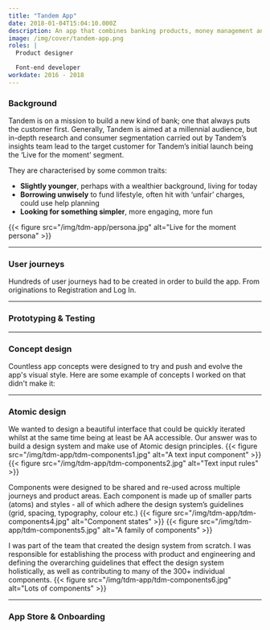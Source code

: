 ```yaml
---
title: "Tandem App"
date: 2018-01-04T15:04:10.000Z
description: An app that combines banking products, money management and helpful money saving features.
image: /img/cover/tandem-app.png
roles: |
  Product designer

  Font-end developer
workdate: 2016 - 2018
---
```

### Background

Tandem is on a mission to build a new kind of bank; one that always puts the customer first. Generally, Tandem is aimed at a millennial audience, but in-depth research and consumer segmentation carried out by Tandem’s insights team lead to the target customer for Tandem’s initial launch being the ‘Live for the moment’ segment.

They are characterised by some common traits:

* __Slightly younger__, perhaps with a wealthier background, living for today
* __Borrowing unwisely__ to fund lifestyle, often hit with ‘unfair’ charges, could use help planning
* __Looking for something simpler__, more engaging, more fun

{{< figure src="/img/tdm-app/persona.jpg" alt="Live for the moment persona" >}}

---
### User journeys

Hundreds of user journeys had to be created in order to build the app. From originations to Registration and Log In.

---
### Prototyping & Testing

---
### Concept design

Countless app concepts were designed to try and push and evolve the app's visual style. Here are some example of concepts I worked on that didn't make it:

---

### Atomic design

We wanted to design a beautiful interface that could be quickly iterated whilst at the same time being at least be AA accessible. Our answer was to build a design system and make use of Atomic design principles.
{{< figure src="/img/tdm-app/tdm-components1.jpg" alt="A text input component" >}}
{{< figure src="/img/tdm-app/tdm-components2.jpg" alt="Text input rules" >}}

Components were designed to be shared and re-used across multiple journeys and product areas.
Each component is made up of smaller parts (atoms) and styles - all of which adhere the design system’s guidelines (grid, spacing, typography, colour etc.)
{{< figure src="/img/tdm-app/tdm-components4.jpg" alt="Component states" >}}
{{< figure src="/img/tdm-app/tdm-components5.jpg" alt="A family of components" >}}

I was part of the team that created the design system from scratch. I was responsible for establishing the process with product and engineering and defining the overarching guidelines that effect the design system holistically, as well as contributing to many of the 300+ individual components.
{{< figure src="/img/tdm-app/tdm-components6.jpg" alt="Lots of components" >}}

---

### App Store & Onboarding
